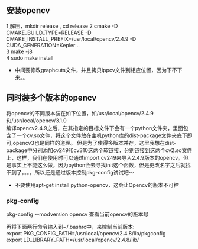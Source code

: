 ## 安装opencv
1 解压，mkdir release , cd release
2 cmake -D CMAKE_BUILD_TYPE=RELEASE -D CMAKE_INSTALL_PREFIX=/usr/local/opencv/2.4.9 -D CUDA_GENERATION=Kepler ..  
3 make -j8  
4 sudo make install  
* 中间要修改graphcuts文件，并且拷贝ippcv文件到相应位置，因为下不下来。。  

## 同时装多个版本的opencv

将opencv的不同版本装在如下位置，如/usr/local/opencv/2.4.9和/usr/local/opencv/3.1.0  
编译opencv2.4.9之后，在其指定的目标文件下会有一个python文件夹，里面包含了一个cv.so文件，将这个文件放在主机python库的dist-package文件夹底下即可,opencv3也是同样的道理。
    但是为了使得多版本并存，这里我想在dist-package中分别添加cv249和cv310这两个软链接，分别链接到这两个cv2.so文件上，这样，我们在使用时可以通过import cv249来导入2.4.9版本的opencv。但是事实上不能这么做，因为python会去寻找init<name>这个函数，但是更改名字之后就找不到了。。。。所以还是通过版本控制pkg-config试试吧～  
* 不要使用apt-get install python-opencv，这会让Opencv的版本不可控         

### pkg-config

pkg-config --modversion opencv 查看当前opencv的版本号  

再将下面两行命令输入到~/.bashrc中，来控制当前版本:  
export PKG_CONFIG_PATH=/usr/local/opencv/2.4.8/lib/pkgconfig  
export LD_LIBRARY_PATH=/usr/local/opencv/2.4.8/lib/

